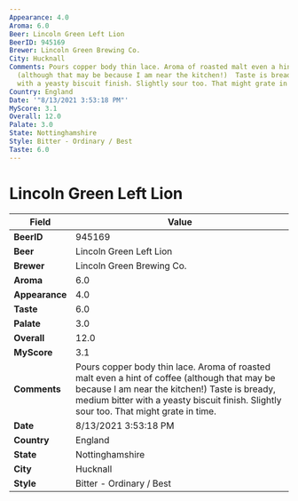 ```yaml
---
Appearance: 4.0
Aroma: 6.0
Beer: Lincoln Green Left Lion
BeerID: 945169
Brewer: Lincoln Green Brewing Co.
City: Hucknall
Comments: Pours copper body thin lace. Aroma of roasted malt even a hint of coffee
  (although that may be because I am near the kitchen!)  Taste is bready, medium bitter
  with a yeasty biscuit finish. Slightly sour too. That might grate in time.
Country: England
Date: '"8/13/2021 3:53:18 PM"'
MyScore: 3.1
Overall: 12.0
Palate: 3.0
State: Nottinghamshire
Style: Bitter - Ordinary / Best
Taste: 6.0
---
```


# Lincoln Green Left Lion

| Field         | Value |
|---------------|-------|
| **BeerID** | 945169 |
| **Beer** | Lincoln Green Left Lion |
| **Brewer** | Lincoln Green Brewing Co. |
| **Aroma** | 6.0 |
| **Appearance** | 4.0 |
| **Taste** | 6.0 |
| **Palate** | 3.0 |
| **Overall** | 12.0 |
| **MyScore** | 3.1 |
| **Comments** | Pours copper body thin lace. Aroma of roasted malt even a hint of coffee (although that may be because I am near the kitchen!)  Taste is bready, medium bitter with a yeasty biscuit finish. Slightly sour too. That might grate in time. |
| **Date** | 8/13/2021 3:53:18 PM |
| **Country** | England |
| **State** | Nottinghamshire |
| **City** | Hucknall |
| **Style** | Bitter - Ordinary / Best |
